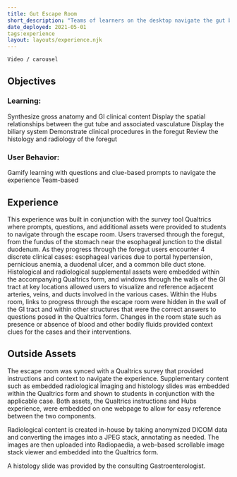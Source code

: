 ```yaml
---
title: Gut Escape Room
short_description: "Teams of learners on the desktop navigate the gut by solving clinicaly relevent questions / clues to discover ways around the gastro-intestinal track."
date_deployed: 2021-05-01
tags:experience
layout: layouts/experience.njk
---
```


```
Video / carousel
```
## Objectives

### Learning:
Synthesize gross anatomy and GI clinical content
Display the spatial relationships between the gut tube and associated vasculature
Display the biliary system
Demonstrate clinical procedures in the foregut
Review the histology and radiology of the foregut

### User Behavior:
Gamify learning with questions and clue-based prompts to navigate the experience
Team-based 

## Experience

This experience was built in conjunction with the survey tool Qualtrics where prompts, questions, and additional assets were provided to students to navigate through the escape room. Users traversed through the foregut, from the fundus of the stomach near the esophageal junction to the distal duodenum. As they progress through the foregut users encounter 4 discrete clinical cases: esophageal varices due to portal hypertension, pernicious anemia, a duodenal ulcer, and a common bile duct stone. Histological and radiological supplemental assets were embedded within the accompanying Qualtrics form, and windows through the walls of the GI tract at key locations allowed users to visualize and reference adjacent arteries, veins, and ducts involved in the various cases. Within the Hubs room, links to progress through the escape room were hidden in the wall of the GI tract and within other structures that were the correct answers to questions posed in the Qualtrics form. Changes in the room state such as presence or absence of blood and other bodily fluids provided context clues for the cases and their interventions. 


## Outside Assets

The escape room was synced with a Qualtrics survey that provided instructions and context to navigate the experience. Supplementary content such as embedded radiological imaging and histology slides was embedded within the Qualtrics form and shown to students in conjunction with the applicable case. Both assets, the Qualtrics instructions and Hubs experience, were embedded on one webpage to allow for easy reference between the two components. 

Radiological content is created in-house by taking anonymized DICOM data and converting the images into a JPEG stack, annotating as needed. The images are then uploaded into Radiopaedia, a web-based scrollable image stack viewer and embedded into the Qualtrics form. 

A histology slide was provided by the consulting Gastroenterologist. 
